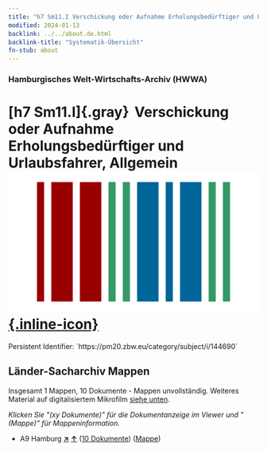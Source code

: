 ```yaml
---
title: "h7 Sm11.I Verschickung oder Aufnahme Erholungsbedürftiger und Urlaubsfahrer, Allgemein"
modified: 2024-01-13
backlink: ../../about.de.html
backlink-title: "Systematik-Übersicht"
fn-stub: about
---
```


### Hamburgisches Welt-Wirtschafts-Archiv (HWWA)

# [h7 Sm11.I]{.gray}&#8201; Verschickung oder Aufnahme Erholungsbedürftiger und Urlaubsfahrer, Allgemein &#160; [![Wikidata](/images/Wikidata-logo.svg "Wikidata"){.inline-icon}](http://www.wikidata.org/entity/Q104700121)

<div class="hint">Persistent Identifier: `https://pm20.zbw.eu/category/subject/i/144690`</div>







## Länder-Sacharchiv Mappen






Insgesamt 1 Mappen, 10 Dokumente - Mappen unvollständig. Weiteres Material auf digitalisiertem Mikrofilm [siehe unten](#filmsections).

_Klicken Sie "(xy Dokumente)" für die Dokumentanzeige im Viewer und "(Mappe)" für Mappeninformation._



- A9 Hamburg [**&nearr;**](../../../geo/i/140905/about.de.html "Hamburg (alle Mappen)") [**&uarr;**](../../../geo/about.de.html#A9 "Ländersystematik") (<a href="https://pm20.zbw.eu/iiifview/folder/sh/140905,144690" title="über: Hamburg : Verschickung oder Aufnahme Erholungsbedürftiger und Urlaubsfahrer, Allgemein" target="_blank">10 Dokumente</a>) ([Mappe](../../../../folder/sh/1409xx/140905/1446xx/144690/about.de.html))



<a id="filmsections" />













